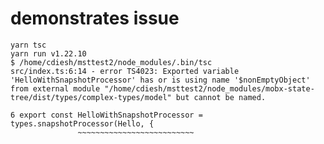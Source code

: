 # demonstrates issue

```
yarn tsc
yarn run v1.22.10
$ /home/cdiesh/msttest2/node_modules/.bin/tsc
src/index.ts:6:14 - error TS4023: Exported variable 'HelloWithSnapshotProcessor' has or is using name '$nonEmptyObject' from external module "/home/cdiesh/msttest2/node_modules/mobx-state-tree/dist/types/complex-types/model" but cannot be named.

6 export const HelloWithSnapshotProcessor = types.snapshotProcessor(Hello, {
               ~~~~~~~~~~~~~~~~~~~~~~~~~~
```
